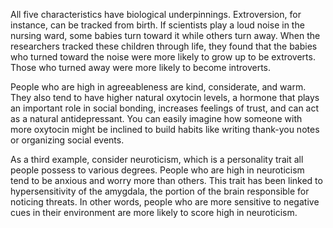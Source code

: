All five characteristics have biological underpinnings. Extroversion,
for instance, can be tracked from birth. If scientists play a loud noise
in the nursing ward, some babies turn toward it while others turn
away. When the researchers tracked these children through life, they
found that the babies who turned toward the noise were more likely to
grow up to be extroverts. Those who turned away were more likely to
become introverts.

People who are high in agreeableness are kind, considerate, and
warm. They also tend to have higher natural oxytocin levels, a
hormone that plays an important role in social bonding, increases
feelings of trust, and can act as a natural antidepressant. You can
easily imagine how someone with more oxytocin might be inclined to
build habits like writing thank-you notes or organizing social events.

As a third example, consider neuroticism, which is a personality
trait all people possess to various degrees. People who are high in
neuroticism tend to be anxious and worry more than others. This trait
has been linked to hypersensitivity of the amygdala, the portion of the
brain responsible for noticing threats. In other words, people who are
more sensitive to negative cues in their environment are more likely to
score high in neuroticism.
